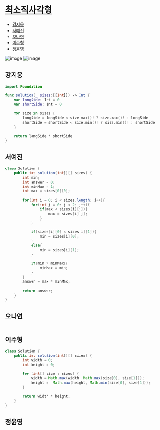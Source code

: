 
# [최소직사각형](https://programmers.co.kr/learn/courses/30/lessons/86491)

- [강지웅](#강지웅)
- [서예진](#서예진)
- [오나연](#오나연)
- [이주형](#이주형)
- [정윤영](#정윤영)

![image](https://user-images.githubusercontent.com/56468120/164585687-70192987-15dc-4d4e-bf55-b562df9a05ca.png)
![image](https://user-images.githubusercontent.com/56468120/164585738-5079b316-b422-44b9-9a0f-5fc18237f029.png)

## 강지웅
```swift
import Foundation

func solution(_ sizes:[[Int]]) -> Int {
    var longSide: Int = 0
    var shortSide: Int = 0
    
    for size in sizes {
        longSide = longSide < size.max()! ? size.max()! : longSide
        shortSide = shortSide < size.min()! ? size.min()! : shortSide
    }
    
    return longSide * shortSide
}
```
## 서예진
```java
class Solution {
    public int solution(int[][] sizes) {
        int min;
        int answer = 0;
        int minMax = 1;
        int max = sizes[0][0];
        
        for(int i = 0; i < sizes.length; i++){
            for(int j = 0; j < 2; j++){
                if(max < sizes[i][j]){
                    max = sizes[i][j];
                }
            }
            
            if(sizes[i][0] < sizes[i][1]){
                min = sizes[i][0];
            }
            else{
                min = sizes[i][1];
            }
            
            if(min > minMax){
                minMax = min;
            }
        }
        answer = max * minMax;
        
        return answer;
    }
}
```

## 오나연
```java

```

## 이주형
```java
class Solution {
    public int solution(int[][] sizes) {
        int width = 0;
        int height = 0;
        
        for (int[] size : sizes) {
            width = Math.max(width, Math.max(size[0], size[1]));
            height =  Math.max(height, Math.min(size[0], size[1]));
        }
        
        return width * height;
    }
}
```

## 정윤영
```java

```
